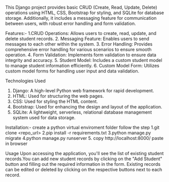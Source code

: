 This Django project provides basic CRUD (Create, Read, Update, Delete) operations using HTML, CSS, Bootstrap for styling, and SQLite for database storage. 
Additionally, it includes a messaging feature for communication between users, with robust error handling and form validation.

Features:-
1.CRUD Operations: Allows users to create, read, update, and delete student records.
2. Messaging Feature: Enables users to send messages to each other within the system.
3. Error Handling: Provides comprehensive error handling for various scenarios to ensure smooth operation.
4. Form Validation: Implements form validation to ensure data integrity and accuracy.
5. Student Model: Includes a custom student model to manage student information efficiently.
6. Custom Model Form: Utilizes custom model forms for handling user input and data validation.

Technologies Used
1. Django: A high-level Python web framework for rapid development.
2. HTML: Used for structuring the web pages.
3. CSS: Used for styling the HTML content.
4. Bootstrap: Used for enhancing the design and layout of the application.
5. SQLite: A lightweight, serverless, relational database management system used for data storage.

Installation:-
create a python virtual enviroment folder
follow the step
1.git clone <repo_url>
2.pip install -r requirements.txt
3.python manage.py migrate
4.python manage.py runserver
5. copy http://localhost:8000/ paste in browser

Usage
Upon accessing the application, you'll see the list of existing student records.You can add new student records by clicking on the "Add Student" button and filling out the required information in the form.
Existing records can be edited or deleted by clicking on the respective buttons next to each record.
